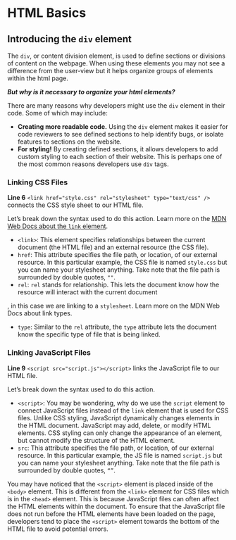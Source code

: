 # HTML Basics

## Introducing the `div` element

The `div`, or content division element, is used to define sections or divisions of content on the webpage. When using these elements you may not see a difference from the user-view but it helps organize groups of elements within the html page.

**_But why is it necessary to organize your html elements?_**

There are many reasons why developers might use the `div` element in their code. Some of which may include:

- **Creating more readable code.** Using the `div` element makes it easier for code reviewers to see defined sections to help identify bugs, or isolate features to sections on the website.
- **For styling!** By creating defined sections, it allows developers to add custom styling to each section of their website. This is perhaps one of the most common reasons developers use `div` tags.

### Linking CSS Files

**Line 6**  `<link href="style.css" rel="stylesheet" type="text/css" />`  connects the CSS style sheet to our HTML file.

Let’s break down the syntax used to do this action. Learn more on the [MDN Web Docs about the `link` element](https://developer.mozilla.org/en-US/docs/Web/HTML/Element/link).

- `<link>`: This element specifies relationships between the current document (the HTML file) and an external resource (the CSS file).
- `href`: This attribute specifies the file path, or location, of our external resource. In this particular example, the CSS file is named `style.css` but you can name your stylesheet anything. Take note that the file path is surrounded by double quotes, `""`.
- `rel`: `rel` stands for relationship. This lets the document know how the resource will interact with the current document

, in this case we are linking to a `stylesheet`. Learn more on the MDN Web Docs about link types.
- `type`: Similar to the `rel` attribute, the `type` attribute lets the document know the specific type of file that is being linked.

### Linking JavaScript Files

**Line 9**  `<script src="script.js"></script>` links the JavaScript file to our HTML file.

Let’s break down the syntax used to do this action.

- `<script>`: You may be wondering, why do we use the `script` element to connect JavaScript files instead of the `link` element that is used for CSS files. Unlike CSS styling, JavaScript dynamically changes elements in the HTML document. JavaScript may add, delete, or modify HTML elements. CSS styling can only change the appearance of an element, but cannot modify the structure of the HTML element.
- `src`: This attribute specifies the file path, or location, of our external resource. In this particular example, the JS file is named `script.js` but you can name your stylesheet anything. Take note that the file path is surrounded by double quotes, `“”`.

You may have noticed that the `<script>` element is placed inside of the `<body>` element. This is different from the `<link>` element for CSS files which is in the `<head>` element. This is because JavaScript files can often affect the HTML elements within the document. To ensure that the JavaScript file does not run before the HTML elements have been loaded on the page, developers tend to place the `<script>` element towards the bottom of the HTML file to avoid potential errors.